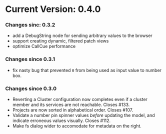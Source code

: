 # Current Version: 0.4.0

### Changes sinc: 0.3.2

* add a DebugString node for sending arbitrary values to the browser
* support creating dynamic, filtered patch views
* optimize CallCue performance

### Changes since 0.3.1

* fix nasty bug that prevented `0` from being used as input value to number box.

### Changes since 0.3.0

* Reverting a Cluster configuration now completes even if a cluster member and
  its services are not reachable. Closes #133.
* Projects are now sorted in alphabetical order. Closes #107.
* Validate a number pin spinner values _before_ updating the model, and indicate
  erroneous values visually. Closes #112.
* Make fs dialog wider to accomodate for metadata on the right.


